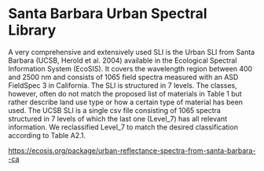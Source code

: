 # Santa Barbara Urban Spectral Library

A very comprehensive and extensively used SLI is the Urban SLI from Santa Barbara (UCSB, Herold et al. 2004) available in the Ecological Spectral Information System (EcoSIS). 
It covers the wavelength region between 400 and 2500 nm and consists of 1065 field spectra measured with an ASD FieldSpec 3 in California. The SLI is structured in 7 levels. The classes, however, often do not match the proposed list of materials in Table 1 but rather describe land use type or how a certain type of material has been used.
The UCSB SLI is a single csv file consisting of 1065 spectra structured in 7 levels of which the last one (Level_7) has all relevant information. We reclassified Level_7 to match the desired classification according to Table A2.1.

https://ecosis.org/package/urban-reflectance-spectra-from-santa-barbara--ca 
